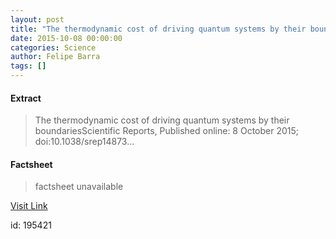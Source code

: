 ```yaml
---
layout: post
title: "The thermodynamic cost of driving quantum systems by their boundaries"
date: 2015-10-08 00:00:00
categories: Science
author: Felipe Barra
tags: []
---
```



#### Extract
>The thermodynamic cost of driving quantum systems by their boundariesScientific Reports, Published online: 8 October 2015; doi:10.1038/srep14873...

#### Factsheet
>factsheet unavailable

[Visit Link](http://www.nature.com/articles/srep14873)

id:  195421



